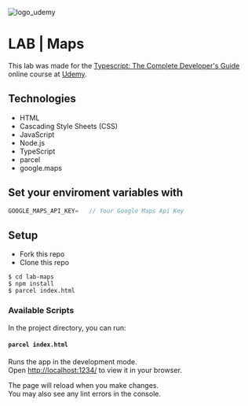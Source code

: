 ![logo_udemy](https://www.udemy.com/staticx/udemy/images/v7/logo-udemy.svg)

# LAB | Maps

This lab was made for the [Typescript: The Complete Developer's Guide](https://www.udemy.com/course/typescript-the-complete-developers-guide/) online course at [Udemy](https://www.udemy.com/).

## Technologies

- HTML
- Cascading Style Sheets (CSS)
- JavaScript
- Node.js
- TypeScript
- parcel
- google.maps

## Set your enviroment variables with

```javascript
GOOGLE_MAPS_API_KEY=   // Your Google Maps Api Key
```

## Setup

- Fork this repo
- Clone this repo

```shell
$ cd lab-maps
$ npm install
$ parcel index.html
```

### Available Scripts

In the project directory, you can run:

#### `parcel index.html`

Runs the app in the development mode.\
Open [http://localhost:1234/](http://localhost:1234/) to view it in your browser.

The page will reload when you make changes.\
You may also see any lint errors in the console.
